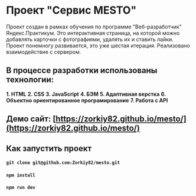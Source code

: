 # Проект "Сервис MESTO"

Проект создан в рамках обучения по программе "Веб-разработчик" Яндекс.Практикум.
Это интерактивная страница, на которой можно добавлять карточки с фотографиями, удалять их и ставить лайки.
Проект понемногу развивается, это уже шестая итерация. Реализовано взаимодействие с сервером.

## В процессе разработки использованы технологии:

__1. HTML__
__2. CSS__
__3. JavaScript__
__4. БЭМ__
__5. Адаптивная верстка__
__6. Объектно ориентированное програмирование__
__7. Работа с API__

## Демо сайт: [https://zorkiy82.github.io/mesto/](https://zorkiy82.github.io/mesto/)

## Как запустить проект

#### `git clone git@github.com:Zorkiy82/mesto.git`
#### `npm install`
#### `npm run dev`
